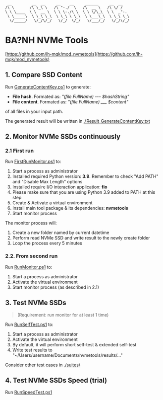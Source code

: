 ```
 __         __  __     __    __     ______     __  __    
/\ \       /\ \_\ \   /\ "-./  \   /\  __ \   /\ \/ /    
\ \ \____  \ \  __ \  \ \ \-./\ \  \ \ \/\_\  \ \  _"-.  
 \ \_____\  \ \_\ \_\  \ \_\ \ \_\  \ \___\_\  \ \_\ \_\ 
  \/_____/   \/_/\/_/   \/_/  \/_/   \/___/_/   \/_/\/_/ 
```

# BA?NH NVMe Tools
[https://github.com/lh-mqk/mod_nvmetools](https://github.com/lh-mqk/mod_nvmetools)

## 1. Compare SSD Content

Run [GenerateContentKey.ps1](GenerateContentKey.ps1) to generate:

- **File hash**. Formated as: *"$($file.FullName) --- $hashString"*
- **File content**. Formated as: *"$($file.FullName) ___ $content"*

of all files in your input path.

The generated result will be written in [.\Result_GenerateContentKey.txt](Result_GenerateContentKey.txt)

## 2. Monitor NVMe SSDs continuously

### 2.1 First run

Run [FirstRunMonitor.ps1](FirstRunMonitor.ps1) to:

1. Start a process as administrator
2. Installed required Python version: **3.9**. Remember to check "Add PATH" and "Disable Max Length" options
3. Installed require I/O interaction application: **fio**
4. Please make sure that you are using Python 3.9 added to PATH at this step
5. Create & Activate a virtual environment
6. Install main tool package & its dependencies: **nvmetools**
7. Start monitor process

The monitor process will:

1. Create a new folder named by current datetime
2. Perform read NVMe SSD and write result to the newly create folder
3. Loop the process every 5 minutes

### 2.2. From second run

Run [RunMonitor.ps1](RunMonitor.ps1) to:

1. Start a process as administrator
2. Activate the virtual environment
3. Start monitor process (as described in 2.1)

## 3. Test NVMe SSDs

> (Requirement: run monitor for at least 1 time)

Run [RunSelfTest.ps1](RunSelfTest.ps1) to:

1. Start a process as administrator
2. Activate the virtual environment
3. By default, it will perform short self-test & extended self-test
4. Write test results to "~/Users/username/Documents/nvmetools/results/..."

Consider other test cases in [./suites/](./suites/)

## 4. Test NVMe SSDs Speed (trial)

Run [RunSpeedTest.ps1](RunSpeedTest.ps1)